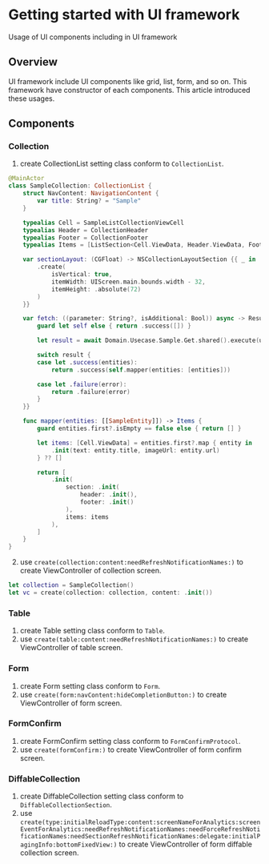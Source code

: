 # Getting started with UI framework

Usage of UI components including in UI framework

## Overview

UI framework include UI components like grid, list, form, and so on.
This framework have constructor of each components.
This article introduced these usages.

## Components

### Collection

1. create CollectionList setting class conform to ``CollectionList``.


```swift
@MainActor
class SampleCollection: CollectionList {
    struct NavContent: NavigationContent {
        var title: String? = "Sample"
    }

    typealias Cell = SampleListCollectionViewCell
    typealias Header = CollectionHeader
    typealias Footer = CollectionFooter
    typealias Items = [ListSection<Cell.ViewData, Header.ViewData, Footer.ViewData>]

    var sectionLayout: (CGFloat) -> NSCollectionLayoutSection {{ _ in
        .create(
            isVertical: true,
            itemWidth: UIScreen.main.bounds.width - 32,
            itemHeight: .absolute(72)
        )
    }}

    var fetch: ((parameter: String?, isAdditional: Bool)) async -> Result<Items, AppError> {{ [weak self] _ in
        guard let self else { return .success([]) }

        let result = await Domain.Usecase.Sample.Get.shared().execute(userId: 1)

        switch result {
        case let .success(entities):
            return .success(self.mapper(entities: [entities]))

        case let .failure(error):
            return .failure(error)
        }
    }}

    func mapper(entities: [[SampleEntity]]) -> Items {
        guard entities.first?.isEmpty == false else { return [] }

        let items: [Cell.ViewData] = entities.first?.map { entity in
            .init(text: entity.title, imageUrl: entity.url)
        } ?? []

        return [
            .init(
                section: .init(
                    header: .init(),
                    footer: .init()
                ),
                items: items
            ),
        ]
    }
}

```

2. use ``create(collection:content:needRefreshNotificationNames:)`` to create ViewController of collection screen.

```swift
let collection = SampleCollection()
let vc = create(collection: collection, content: .init())
```

### Table
1. create Table setting class conform to ``Table``.
2. use ``create(table:content:needRefreshNotificationNames:)`` to create ViewController of table screen.

### Form
1. create Form setting class conform to ``Form``.
2. use ``create(form:navContent:hideCompletionButton:)`` to create ViewController of form screen.

### FormConfirm
1. create FormConfirm setting class conform to ``FormConfirmProtocol``.
2. use ``create(formConfirm:)`` to create ViewController of form confirm screen.

### DiffableCollection
1. create DiffableCollection setting class conform to ``DiffableCollectionSection``.
2. use ``create(type:initialReloadType:content:screenNameForAnalytics:screenEventForAnalytics:needRefreshNotificationNames:needForceRefreshNotificationNames:needSectionRefreshNotificationNames:delegate:initialPagingInfo:bottomFixedView:)`` to create ViewController of form diffable collection screen.
